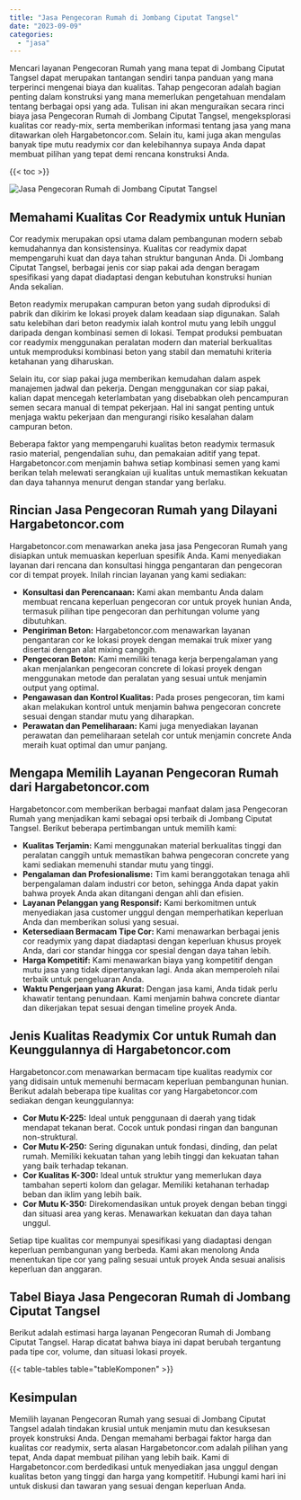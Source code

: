 ```yaml
---
title: "Jasa Pengecoran Rumah di Jombang Ciputat Tangsel"
date: "2023-09-09"
categories: 
  - "jasa"
---
```



Mencari layanan Pengecoran Rumah yang mana tepat di Jombang Ciputat Tangsel dapat merupakan tantangan sendiri tanpa panduan yang mana terperinci mengenai biaya dan kualitas. Tahap pengecoran adalah bagian penting dalam konstruksi yang mana memerlukan pengetahuan mendalam tentang berbagai opsi yang ada. Tulisan ini akan menguraikan secara rinci biaya jasa Pengecoran Rumah di Jombang Ciputat Tangsel, mengeksplorasi kualitas cor ready-mix, serta memberikan informasi tentang jasa yang mana ditawarkan oleh Hargabetoncor.com. Selain itu, kami juga akan mengulas banyak tipe mutu readymix cor dan kelebihannya supaya Anda dapat membuat pilihan yang tepat demi rencana konstruksi Anda.

{{< toc >}}

![Jasa Pengecoran Rumah di Jombang Ciputat Tangsel](https://hargareadymixid.github.io/hbc/readymix-hbc%20(31).png)

## Memahami Kualitas Cor Readymix untuk Hunian

Cor readymix merupakan opsi utama dalam pembangunan modern sebab kemudahannya dan konsistensinya. Kualitas cor readymix dapat mempengaruhi kuat dan daya tahan struktur bangunan Anda. Di Jombang Ciputat Tangsel, berbagai jenis cor siap pakai ada dengan beragam spesifikasi yang dapat diadaptasi dengan kebutuhan konstruksi hunian Anda sekalian.

Beton readymix merupakan campuran beton yang sudah diproduksi di pabrik dan dikirim ke lokasi proyek dalam keadaan siap digunakan. Salah satu kelebihan dari beton readymix ialah kontrol mutu yang lebih unggul daripada dengan kombinasi semen di lokasi. Tempat produksi pembuatan cor readymix menggunakan peralatan modern dan material berkualitas untuk memproduksi kombinasi beton yang stabil dan mematuhi kriteria ketahanan yang diharuskan.

Selain itu, cor siap pakai juga memberikan kemudahan dalam aspek manajemen jadwal dan pekerja. Dengan menggunakan cor siap pakai, kalian dapat mencegah keterlambatan yang disebabkan oleh pencampuran semen secara manual di tempat pekerjaan. Hal ini sangat penting untuk menjaga waktu pekerjaan dan mengurangi risiko kesalahan dalam campuran beton.

Beberapa faktor yang mempengaruhi kualitas beton readymix termasuk rasio material, pengendalian suhu, dan pemakaian aditif yang tepat. Hargabetoncor.com menjamin bahwa setiap kombinasi semen yang kami berikan telah melewati serangkaian uji kualitas untuk memastikan kekuatan dan daya tahannya menurut dengan standar yang berlaku.

## Rincian Jasa Pengecoran Rumah yang Dilayani Hargabetoncor.com

Hargabetoncor.com menawarkan aneka jasa jasa Pengecoran Rumah yang disiapkan untuk memuaskan keperluan spesifik Anda. Kami menyediakan layanan dari rencana dan konsultasi hingga pengantaran dan pengecoran cor di tempat proyek. Inilah rincian layanan yang kami sediakan:

- **Konsultasi dan Perencanaan:** Kami akan membantu Anda dalam membuat rencana keperluan pengecoran cor untuk proyek hunian Anda, termasuk pilihan tipe pengecoran dan perhitungan volume yang dibutuhkan.
- **Pengiriman Beton:** Hargabetoncor.com menawarkan layanan pengantaran cor ke lokasi proyek dengan memakai truk mixer yang disertai dengan alat mixing canggih.
- **Pengecoran Beton:** Kami memiliki tenaga kerja berpengalaman yang akan menjalankan pengecoran concrete di lokasi proyek dengan menggunakan metode dan peralatan yang sesuai untuk menjamin output yang optimal.
- **Pengawasan dan Kontrol Kualitas:** Pada proses pengecoran, tim kami akan melakukan kontrol untuk menjamin bahwa pengecoran concrete sesuai dengan standar mutu yang diharapkan.
- **Perawatan dan Pemeliharaan:** Kami juga menyediakan layanan perawatan dan pemeliharaan setelah cor untuk menjamin concrete Anda meraih kuat optimal dan umur panjang.

## Mengapa Memilih Layanan Pengecoran Rumah dari Hargabetoncor.com

Hargabetoncor.com memberikan berbagai manfaat dalam jasa Pengecoran Rumah yang menjadikan kami sebagai opsi terbaik di Jombang Ciputat Tangsel. Berikut beberapa pertimbangan untuk memilih kami:

- **Kualitas Terjamin:** Kami menggunakan material berkualitas tinggi dan peralatan canggih untuk memastikan bahwa pengecoran concrete yang kami sediakan memenuhi standar mutu yang tinggi.
- **Pengalaman dan Profesionalisme:** Tim kami beranggotakan tenaga ahli berpengalaman dalam industri cor beton, sehingga Anda dapat yakin bahwa proyek Anda akan ditangani dengan ahli dan efisien.
- **Layanan Pelanggan yang Responsif:** Kami berkomitmen untuk menyediakan jasa customer unggul dengan memperhatikan keperluan Anda dan memberikan solusi yang sesuai.
- **Ketersediaan Bermacam Tipe Cor:** Kami menawarkan berbagai jenis cor readymix yang dapat diadaptasi dengan keperluan khusus proyek Anda, dari cor standar hingga cor spesial dengan daya tahan lebih.
- **Harga Kompetitif:** Kami menawarkan biaya yang kompetitif dengan mutu jasa yang tidak dipertanyakan lagi. Anda akan memperoleh nilai terbaik untuk pengeluaran Anda.
- **Waktu Pengerjaan yang Akurat:** Dengan jasa kami, Anda tidak perlu khawatir tentang penundaan. Kami menjamin bahwa concrete diantar dan dikerjakan tepat sesuai dengan timeline proyek Anda.

## Jenis Kualitas Readymix Cor untuk Rumah dan Keunggulannya di Hargabetoncor.com

Hargabetoncor.com menawarkan bermacam tipe kualitas readymix cor yang didisain untuk memenuhi bermacam keperluan pembangunan hunian. Berikut adalah beberapa tipe kualitas cor yang Hargabetoncor.com sediakan dengan keunggulannya:

- **Cor Mutu K-225:** Ideal untuk penggunaan di daerah yang tidak mendapat tekanan berat. Cocok untuk pondasi ringan dan bangunan non-struktural.
- **Cor Mutu K-250:** Sering digunakan untuk fondasi, dinding, dan pelat rumah. Memiliki kekuatan tahan yang lebih tinggi dan kekuatan tahan yang baik terhadap tekanan.
- **Cor Kualitas K-300:** Ideal untuk struktur yang memerlukan daya tambahan seperti kolom dan gelagar. Memiliki ketahanan terhadap beban dan iklim yang lebih baik.
- **Cor Mutu K-350:** Direkomendasikan untuk proyek dengan beban tinggi dan situasi area yang keras. Menawarkan kekuatan dan daya tahan unggul.

Setiap tipe kualitas cor mempunyai spesifikasi yang diadaptasi dengan keperluan pembangunan yang berbeda. Kami akan menolong Anda menentukan tipe cor yang paling sesuai untuk proyek Anda sesuai analisis keperluan dan anggaran.

## Tabel Biaya Jasa Pengecoran Rumah di Jombang Ciputat Tangsel

Berikut adalah estimasi harga layanan Pengecoran Rumah di Jombang Ciputat Tangsel. Harap dicatat bahwa biaya ini dapat berubah tergantung pada tipe cor, volume, dan situasi lokasi proyek.

{{< table-tables table="tableKomponen" >}}

## Kesimpulan

Memilih layanan Pengecoran Rumah yang sesuai di Jombang Ciputat Tangsel adalah tindakan krusial untuk menjamin mutu dan kesuksesan proyek konstruksi Anda. Dengan memahami berbagai faktor harga dan kualitas cor readymix, serta alasan Hargabetoncor.com adalah pilihan yang tepat, Anda dapat membuat pilihan yang lebih baik. Kami di Hargabetoncor.com berdedikasi untuk menyediakan jasa unggul dengan kualitas beton yang tinggi dan harga yang kompetitif. Hubungi kami hari ini untuk diskusi dan tawaran yang sesuai dengan keperluan Anda.
